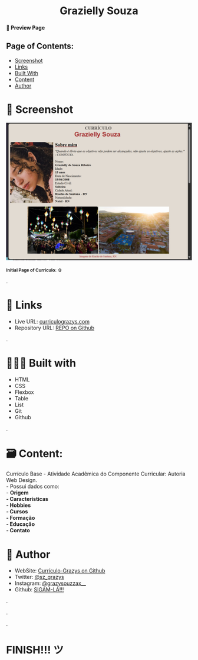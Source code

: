 <h1 align="center">Grazielly Souza</h1>

#### 💖 Preview Page
<h2>Page of Contents:</h2>

- [Screenshot](#📸-screenshot)
- [Links](#🔗-links)
- [Built With](#👩🏼‍💻-built-with)
- [Content](#🗃️-content)
- [Author](#📌-author)


# 📸 Screenshot
<img src = "./img/screenshot-curriculo.png">

<small><b>Initial Page of Currículo: ⇧</b></small>

.
# 🔗 Links
- Live URL: [curriculograzys.com](https://grazysss.github.io/curriculo-grazy/)
- Repository URL: [REPO on Github](https://github.com/grazysss/curriculo-grazy/)

.
# 👩🏼‍💻 Built with
 - HTML
 - CSS
 - Flexbox
 - Table
 - List
 - Git
 - Github

.
# 🗃️ Content:
<p>Currículo Base - Atividade Acadêmica do Componente Curricular: Autoria Web Design.<br>
- Possui dados como: <br>
  - <b>Origem <br>
  - Características <br>
  - Hobbies <br>
  - Cursos <br>
  - Formação <br>
  - Educação <br>
  - Contato</b></p>

# 📌 Author
- WebSite: [Currículo-Grazys on Github](https://grazysss.github.io/curriculo-grazy/)
- Twitter: [@sz_grazys](https://twitter.com/sz_grays)
- Instagram: [@grazysouzzax__](https://instagram.com/grazysouzzax__/)
- Github: [SIGAM-LÁ!!!](https://github.com/grazysss/)

.

.

.
# FINISH!!! ツ
